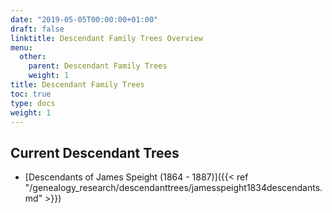 ```yaml
---
date: "2019-05-05T00:00:00+01:00"
draft: false
linktitle: Descendant Family Trees Overview
menu:
  other:
    parent: Descendant Family Trees
    weight: 1
title: Descendant Family Trees
toc: true
type: docs
weight: 1
---
```


## Current Descendant Trees

* [Descendants of James Speight (1864 - 1887)]({{< ref "/genealogy_research/descendanttrees/jamesspeight1834descendants.md" >}})
